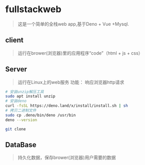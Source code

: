 # fullstackweb
>这是一个简单的全栈web app,基于Deno + Vue +Mysql.

## client
>运行在brower(浏览器)里的应用程序“code”（html + js + css）

## Server
>运行在Linux上的web服务
功能：
响应浏览器http请求
```sh
# 安装unzip解压工具
sudo apt install unzip
# 安装deno
curl -fsSL https://deno.land/x/install/install.sh | sh
# 拷贝二进制文件
sudo cp .deno/bin/deno /usr/bin
deno --version

git clone
```

## DataBase
>持久化数据，保存brower(浏览器)用户需要的数据
